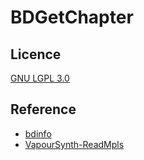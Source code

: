 # BDGetChapter

## Licence

[GNU LGPL 3.0](http://www.gnu.org/licenses/lgpl-3.0.html)

## Reference

- [bdinfo](https://github.com/schnusch/bdinfo)
- [VapourSynth-ReadMpls](https://github.com/HomeOfVapourSynthEvolution/VapourSynth-ReadMpls)
